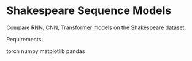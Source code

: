 # Shakespeare Sequence Models

Compare RNN, CNN, Transformer models on the Shakespeare dataset.

Requirements:

torch
numpy
matplotlib
pandas
